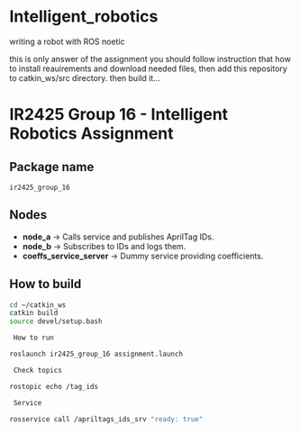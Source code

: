# Intelligent_robotics
writing a robot with ROS noetic

this is only answer of the assignment
you should follow instruction that how to install reauirements and download needed files, then add this repository to catkin_ws/src directory.
then build it...


# IR2425 Group 16 - Intelligent Robotics Assignment

##  Package name
`ir2425_group_16`

##  Nodes

- **node_a** → Calls service and publishes AprilTag IDs.
- **node_b** → Subscribes to IDs and logs them.
- **coeffs_service_server** → Dummy service providing coefficients.

##  How to build

```bash
cd ~/catkin_ws
catkin build
source devel/setup.bash

 How to run

roslaunch ir2425_group_16 assignment.launch

 Check topics

rostopic echo /tag_ids

 Service

rosservice call /apriltags_ids_srv "ready: true"

